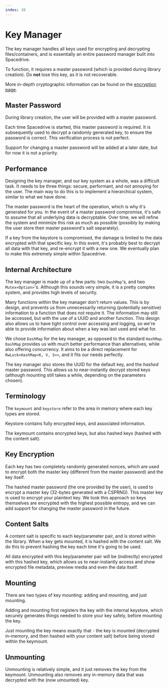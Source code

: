 ```yaml
---
index: 10
---
```


# Key Manager

The key manager handles all keys used for encrypting and decrypting files/containers, and is essentially an entire password manager built into Spacedrive.

To function, it requires a master password (which is provided during library creation). Do **not** lose this key, as it is not recoverable.

More in-depth cryptographic information can be found on the [encryption page](./encryption).

## Master Password

During library creation, the user will be provided with a master password.

Each time Spacedrive is started, this master password is required. It is subsequently used to decrypt a randomly generated key, to ensure the password is correct. This verification process is not perfect.

Support for changing a master password will be added at a later date, but for now it is not a priority.

## Performance

Designing the key manager, and our key system as a whole, was a difficult task. It needs to be three things: secure, performant, and not annoying for the user. The main way to do this is to implement a hierarchical system, similar to what we have done.

The master password is the heart of the operation, which is why it's generated for you. In the event of a master password compromise, it's safe to assume that all underlying data is decryptable. Over time, we will refine the system and minimize this risk as much as possible (possibly by making the user store their master password's salt separately).

If a key from the keystore is compromised, the damage is limited to the data encrypted with that specific key. In this event, it's probably best to decrypt all data with that key, and re-encrypt it with a new one. We eventually plan to make this extremely simple within Spacedrive.

## Internal Architecture

The key manager is made up of a few parts: two `DashMap`'s, and two `Mutex<Option>`'s. Although this sounds very simple, it is a pretty complex system, and provides high levels of security.

Many functions within the key manager don't return values. This is by design, and prevents us from unnecessarily returning (potentially sensitive) information to a function that does not require it. The information may still be accessed, but with the use of a UUID and another function. This design also allows us to have tight control over accessing and logging, so we're able to provide information about when a key was last used and what for.

We chose `DashMap` for the key manager, as opposed to the standard `HashMap`. `DashMap` provides us with much better performance than alternatives, while also offering concurrency. It aims to be a direct replacement for `RwLock<HashMap<K, V, S>>`, and it fits our needs perfectly.

The key manager also stores the UUID for the default key, and the *hashed* master password. This allows us to near-instantly decrypt stored keys (although mounting still takes a while, depending on the parameters chosen).

## Terminology

The `keymount` and `keystore` refer to the area in memory where each key types are stored.

Keystore contains fully encrypted keys, and associated information.

The keymount contains encrypted keys, but also hashed keys (hashed with the content salt).

## Key Encryption

Each key has two completely randomly generated nonces, which are used to encrypt both the master key (different from the master password) and the key itself.

The hashed master password (the one provided by the user), is used to encrypt a master key (32-bytes generated with a CSPRNG). This master key is used to encrypt your plaintext key. We took this approach so keys themselves are encrypted with the highest possible entropy, and we can add support for changing the master password in the future.

## Content Salts

A content salt is specific to each key/parameter pair, and is stored within the library. When a key gets mounted, it is hashed with the content salt. We do this to prevent hashing the key each time it's going to be used.

All data encrypted with this key/parameter pair will be (indirectly) encrypted with this hashed key, which allows us to near-instantly access and show encrypted file metadata, preview media and even the data itself.

## Mounting

There are two types of key mounting: adding and mounting, and just mounting.

Adding and mounting first registers the key with the internal keystore, which securely generates things needed to store your key safely, before mounting the key.

Just mounting the key means exactly that - the key is mounted (decrypted in-memory, and then hashed with your content salt) before being stored within the keymount.

## Unmounting

Unmounting is relatively simple, and it just removes the key from the keymount. Unmounting also removes any in-memory data that was decrypted with the (now umounted) key.
